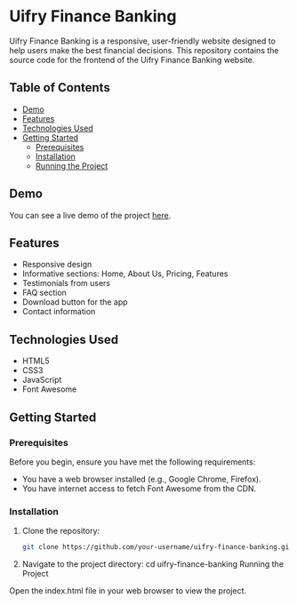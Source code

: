 # Uifry Finance Banking

Uifry Finance Banking is a responsive, user-friendly website designed to help users make the best financial decisions. This repository contains the source code for the frontend of the Uifry Finance Banking website.

## Table of Contents

- [Demo](#demo)
- [Features](#features)
- [Technologies Used](#technologies-used)
- [Getting Started](#getting-started)
  - [Prerequisites](#prerequisites)
  - [Installation](#installation)
  - [Running the Project](#running-the-project)


## Demo

You can see a live demo of the project [here](#).

## Features

- Responsive design
- Informative sections: Home, About Us, Pricing, Features
- Testimonials from users
- FAQ section
- Download button for the app
- Contact information

## Technologies Used

- HTML5
- CSS3
- JavaScript
- Font Awesome

## Getting Started

### Prerequisites

Before you begin, ensure you have met the following requirements:

- You have a web browser installed (e.g., Google Chrome, Firefox).
- You have internet access to fetch Font Awesome from the CDN.

### Installation

1. Clone the repository:

   ```bash
   git clone https://github.com/your-username/uifry-finance-banking.git
2. Navigate to the project directory:
   cd uifry-finance-banking
Running the Project

Open the index.html file in your web browser to view the project.

